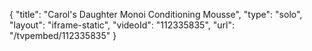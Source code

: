 {
    "title": "Carol's Daughter Monoi Conditioning Mousse",
    "type": "solo",
    "layout": "iframe-static",
    "videoId": "112335835",
    "url": "\/tvpembed\/112335835"
}